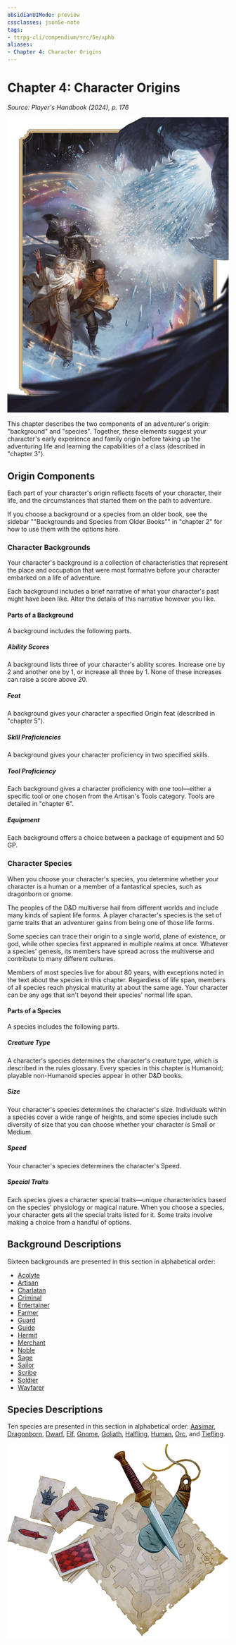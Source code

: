 ```yaml
---
obsidianUIMode: preview
cssclasses: json5e-note
tags:
- ttrpg-cli/compendium/src/5e/xphb
aliases:
- Chapter 4: Character Origins
---
```

# Chapter 4: Character Origins
*Source: Player's Handbook (2024), p. 176* 

![Not even a white dragon's ...](Інструменти%20ДМ/CLI/books/players-handbook-2024/img/127-05-001-laeral-drizzt-vajra.webp#center "Not even a white dragon's wrath can chill these heroes of the Forgotten Realms: Laeral Silverhand, Drizzt Do'Urden, and Vajra Safahr")

This chapter describes the two components of an adventurer's origin: "background" and "species". Together, these elements suggest your character's early experience and family origin before taking up the adventuring life and learning the capabilities of a class (described in "chapter 3").

## Origin Components

Each part of your character's origin reflects facets of your character, their life, and the circumstances that started them on the path to adventure.

If you choose a background or a species from an older book, see the sidebar ""Backgrounds and Species from Older Books"" in "chapter 2" for how to use them with the options here.

### Character Backgrounds

Your character's background is a collection of characteristics that represent the place and occupation that were most formative before your character embarked on a life of adventure.

Each background includes a brief narrative of what your character's past might have been like. Alter the details of this narrative however you like.

#### Parts of a Background

A background includes the following parts.

##### Ability Scores

A background lists three of your character's ability scores. Increase one by 2 and another one by 1, or increase all three by 1. None of these increases can raise a score above 20.

##### Feat

A background gives your character a specified Origin feat (described in "chapter 5").

##### Skill Proficiencies

A background gives your character proficiency in two specified skills.

##### Tool Proficiency

Each background gives a character proficiency with one tool—either a specific tool or one chosen from the Artisan's Tools category. Tools are detailed in "chapter 6".

##### Equipment

Each background offers a choice between a package of equipment and 50 GP.

### Character Species

When you choose your character's species, you determine whether your character is a human or a member of a fantastical species, such as dragonborn or gnome.

The peoples of the D&D multiverse hail from different worlds and include many kinds of sapient life forms. A player character's species is the set of game traits that an adventurer gains from being one of those life forms.

Some species can trace their origin to a single world, plane of existence, or god, while other species first appeared in multiple realms at once. Whatever a species' genesis, its members have spread across the multiverse and contribute to many different cultures.

Members of most species live for about 80 years, with exceptions noted in the text about the species in this chapter. Regardless of life span, members of all species reach physical maturity at about the same age. Your character can be any age that isn't beyond their species' normal life span.

#### Parts of a Species

A species includes the following parts.

##### Creature Type

A character's species determines the character's creature type, which is described in the rules glossary. Every species in this chapter is Humanoid; playable non-Humanoid species appear in other D&D books.

##### Size

Your character's species determines the character's size. Individuals within a species cover a wide range of heights, and some species include such diversity of size that you can choose whether your character is Small or Medium.

##### Speed

Your character's species determines the character's Speed.

##### Special Traits

Each species gives a character special traits—unique characteristics based on the species' physiology or magical nature. When you choose a species, your character gets all the special traits listed for it. Some traits involve making a choice from a handful of options.

## Background Descriptions

Sixteen backgrounds are presented in this section in alphabetical order:

- [Acolyte](Інструменти%20ДМ/CLI/backgrounds/acolyte-xphb.md)  
- [Artisan](Інструменти%20ДМ/CLI/backgrounds/artisan-xphb.md)  
- [Charlatan](Інструменти%20ДМ/CLI/backgrounds/charlatan-xphb.md)  
- [Criminal](Інструменти%20ДМ/CLI/backgrounds/criminal-xphb.md)  
- [Entertainer](Інструменти%20ДМ/CLI/backgrounds/entertainer-xphb.md)  
- [Farmer](Інструменти%20ДМ/CLI/backgrounds/farmer-xphb.md)  
- [Guard](Інструменти%20ДМ/CLI/backgrounds/guard-xphb.md)  
- [Guide](Інструменти%20ДМ/CLI/backgrounds/guide-xphb.md)  
- [Hermit](Інструменти%20ДМ/CLI/backgrounds/hermit-xphb.md)  
- [Merchant](Інструменти%20ДМ/CLI/backgrounds/merchant-xphb.md)  
- [Noble](Інструменти%20ДМ/CLI/backgrounds/noble-xphb.md)  
- [Sage](Інструменти%20ДМ/CLI/backgrounds/sage-xphb.md)  
- [Sailor](Інструменти%20ДМ/CLI/backgrounds/sailor-xphb.md)  
- [Scribe](Інструменти%20ДМ/CLI/backgrounds/scribe-xphb.md)  
- [Soldier](Інструменти%20ДМ/CLI/backgrounds/soldier-xphb.md)  
- [Wayfarer](Інструменти%20ДМ/CLI/backgrounds/wayfarer-xphb.md)  

## Species Descriptions

Ten species are presented in this section in alphabetical order: [Aasimar](Інструменти%20ДМ/CLI/races/aasimar-xphb.md), [Dragonborn](Інструменти%20ДМ/CLI/races/dragonborn-xphb.md), [Dwarf](Інструменти%20ДМ/CLI/races/dwarf-xphb.md), [Elf](Інструменти%20ДМ/CLI/races/elf-xphb.md), [Gnome](Інструменти%20ДМ/CLI/races/gnome-xphb.md), [Goliath](Інструменти%20ДМ/CLI/races/goliath-xphb.md), [Halfling](Інструменти%20ДМ/CLI/races/halfling-xphb.md), [Human](Інструменти%20ДМ/CLI/races/human-xphb.md), [Orc](Інструменти%20ДМ/CLI/races/orc-xphb.md), and [Tiefling](Інструменти%20ДМ/CLI/races/tiefling-xphb.md).

![](Інструменти%20ДМ/CLI/books/players-handbook-2024/img/153-05-027-map-decoration.webp#center)